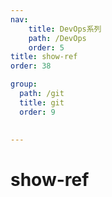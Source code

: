 ```yaml
---
nav:
    title: DevOps系列
    path: /DevOps
    order: 5
title: show-ref
order: 38

group:
  path: /git
  title: git
  order: 9

  
---
```


# show-ref
